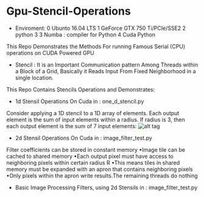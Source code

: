 # Gpu-Stencil-Operations

* Enviroment: 
0 Ubunto 16.04 LTS
1 GeForce GTX 750 Ti/PCIe/SSE2
2 python 3
3 Numba : compiler for Python 
4 Cuda Python


This Repo Demonstrates the Methods For running Famous Serial (CPU) operations on CUDA Powered GPU


* Stencil : It is an Important Communication pattern Among Threads within a Block of a Grid, Basically it Reads Input From   Fixed Neighborhood in a single location.

This Repo Contains Stencils Operations and Demonstrates:

* 1d Stensil Operations On Cuda in : one_d_stencil.py

Consider applying a 1D stencil to a 1D array of elements.
Each output element is the sum of input elements within a radius.
If radius is 3, then each output element is the sum of 7 
input elements:
![alt tag](https://www.evl.uic.edu/sjames/cs525/images/diagram_05.jpg)



* 2d Stensil Operations On Cuda in : image_filter_test.py 

Filter coefficients can be stored in constant memory
•Image tile can be cached to shared memory
•Each output pixel must have access to neighboring pixels within certain radius R
•This means tiles in shared memory must be expanded with an apron that contains neighboring pixels
•Only pixels within the apron write results.The remaining threads do nothing




* Basic Image Processing Filters, using 2d Stensils in : image_filter_test.py
